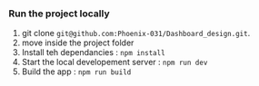 ### Run the project locally

1. git clone `git@github.com:Phoenix-031/Dashboard_design.git`.
2. move inside the project folder
3. Install teh dependancies : `npm install`
4. Start the local developement server : `npm run dev`
5. Build the app : `npm run build`
